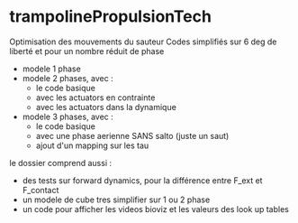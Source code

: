 # trampolinePropulsionTech

Optimisation des mouvements du sauteur
Codes simplifiés sur 6 deg de liberté et pour un nombre réduit de phase
- modele 1 phase
- modele 2 phases, avec :
	- le code basique
	- avec les actuators en contrainte
	- avec les actuators dans la dynamique
- modele 3 phases, avec :
	- le code basique
	- avec une phase aerienne SANS salto (juste un saut)
	- ajout d'un mapping sur les tau
	
le dossier comprend aussi :
- des tests sur forward dynamics, pour la différence entre F_ext et F_contact
- un modele de cube tres simplifier sur 1 ou 2 phase
- un code pour afficher les videos bioviz et les valeurs des look up tables
